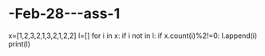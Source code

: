 # -Feb-28---ass-1
x=[1,2,3,2,1,3,2,1,2,2]
l=[]
for i in x:
    if i not in l:
        if x.count(i)%2!=0:
            l.append(i)
print(l)
